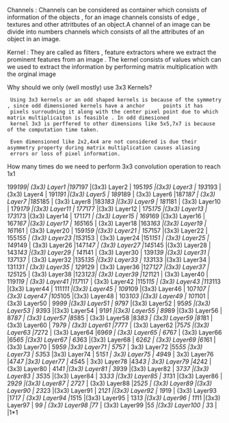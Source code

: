 Channels :
   Channels can be considered as container which  consists of information of the objects , for an image channels consists of edge , textures and other attritbutes of an object.A channel of an image can be divide into numbers channels which consists of all the attributes of an object in an image.

Kernel :
   They are called as filters , feature extractors where we extract the prominent features from an image . The kernel consists of values which can we used to extract the information by performing  matrix multiplication with the orginal image  

Why should we only (well mostly) use 3x3 Kernels?

     Using 3x3 kernels or an odd shaped kernels is because of the symmetry , since odd dimensioned kernels have a anchor      points it has 
     pixels surroudning it along with the center pixel point due to which matrix multiplicaiton is feasible . In odd dimesioned 
     kernel 3x3 is perffered to other dimensions like 5x5,7x7 is because of the computation time taken. 

     Even dimensioned like 2x2,4x4 are not considered is due their asymmetry property during matrix multiplication causes aliasing
     errors or loss of pixel information.

How many times do we need to perform 3x3 convolution operation to reach 1x1 

199*199| (3x3) Layer1 |197*197 |(3x3) Layer2 | 195*195 |(3x3) Layer3 | 193*193 |(3x3) Layer4 | 191*191 |(3x3) Layer5 |
189*189 | (3x3) Layer6 |187*187 | (3x3) Layer7 |185*185 | (3x3) Layer8 |183*183 |(3x3) Layer9 | 181*181 | (3x3) Layer10 |
179*179 |(3x3) Layer11 | 177*177 |(3x3) Layer12 | 175*175 |(3x3) Layer13 | 173*173 |(3x3) Layer14 | 171*171 | (3x3) Layer15 |
169*169 |(3x3) Layer16 | 167*167 |(3x3) Layer17 | 165*165 | (3x3) Layer18 |163*163 |(3x3) Layer19 | 161*161 | (3x3) Layer20 |
159*159 |(3x3) Layer21 | 157*157 |(3x3) Layer22 | 155*155 | (3x3) Layer23 |153*153 | (3x3) Layer24 |151*151 | (3x3) Layer25 |
149*149 | (3x3) Layer26 |147*147 | (3x3) Layer27 |145*145 |(3x3) Layer28 | 143*143 |(3x3) Layer29 | 141*141 | (3x3) Layer30 |
139*139 |(3x3) Layer31 | 137*137 | (3x3) Layer32 |135*135 |(3x3) Layer33 | 133*133 |(3x3) Layer34 | 131*131 | (3x3) Layer35 |
129*129 | (3x3) Layer36 |127*127 |(3x3) Layer37 | 125*125 | (3x3) Layer38 |123*123| (3x3) Layer39 |121*121 | (3x3) Layer40 |
119*119 | (3x3) Layer41 |117*117 | (3x3) Layer42 |115*115 | (3x3) Layer43 |113*113 |(3x3) Layer44 | 111*111 |(3x3) Layer45 |
109*109 |(3x3) Layer46 | 107*107 | (3x3) Layer47 |105*105 |(3x3) Layer48 | 103*103 |(3x3) Layer49 | 101*101 | (3x3) Layer50 |
99*99 |(3x3) Layer51 | 97*97 |(3x3) Layer52 | 95*95 |(3x3) Layer53 | 93*93 |(3x3) Layer54 | 91*91 |(3x3) Layer55 |
89*89 |(3x3) Layer56 | 87*87 | (3x3) Layer57 |85*85 | (3x3) Layer58 |83*83 | (3x3) Layer59 |81*81 | (3x3) Layer60 |
79*79 | (3x3) Layer61 |77*77 | (3x3) Layer62 |75*75 |(3x3) Layer63 |72*72 | (3x3) Layer64 |69*69 | (3x3) Layer65 |
67*67 | (3x3) Layer66 |65*65 |(3x3) Layer67 | 63*63 |(3x3) Layer68 | 62*62 | (3x3) Layer69 |61*61 | (3x3) Layer70 |
59*59 |3x3) Layer71 | 57*57 | 3x3) Layer72 |55*55 |3x3) Layer73 | 53*53 |3x3) Layer74 | 51*51 | 3x3) Layer75 |
49*49 | 3x3) Layer76 |47*47 |3x3) Layer77 | 45*45 | 3x3) Layer78 |43*43 | 3x3) Layer79 |42*42 | (3x3) Layer80 |
41*41 |(3x3) Layer81 | 39*39 |(3x3) Layer82 | 37*37 |(3x3) Layer83 | 35*35 |(3x3) Layer84 | 33*33 |(3x3) Layer85 |
31*31 |(3x3) Layer86 | 29*29 |(3x3) Layer87 | 27*27 | (3x3) Layer88 |25*25 | (3x3) Layer89 |(3x3) Layer90 |
23*23 |(3x3) Layer91 | 21*21 |(3x3) Layer92 | 19*19 | (3x3) Layer93 |17*17 | (3x3) Layer94 |15*15 |(3x3) Layer95 |
13*13 |(3x3) Layer96 | 11*11 |(3x3) Layer97 | 9*9 | (3x3) Layer98 |7*7 | (3x3) Layer99 |5*5 |(3x3) Layer100 | 3*3 |
|1*1

